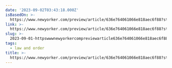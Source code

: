 ```yaml
---
date: '2023-09-02T03:43:18.000Z'
isBasedOn: >-
  https://www.newyorker.com/preview/article/636e764061066e818aec6f88?status=draft
link: >-
  https://www.newyorker.com/preview/article/636e764061066e818aec6f88?status=draft
slug: >-
  2023-09-01-httpswwwnewyorkercompreviewarticle636e764061066e818aec6f88statusdraft
tags:
  - law and order
title: >-
  https://www.newyorker.com/preview/article/636e764061066e818aec6f88?status=draft
---
```


